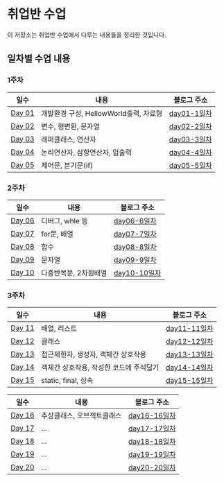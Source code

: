 # 취업반 수업

이 저장소는 취업반 수업에서 다루는 내용들을 정리한 것입니다.

## 일차별 수업 내용

### 1주차

| 일수 | 내용 | 블로그 주소 |
|---|---|---|
| [Day 01](https://github.com/Noah3521/itbnak/tree/main/1주차/day01) | 개발환경 구성, HellowWorld출력, 자료형 | [day01-1일차](https://velog.io/@noah3521/취업반-1일차) |
| [Day 02](https://github.com/Noah3521/itbnak/tree/main/1주차/day02) | 변수, 형변환, 문자열 | [day02-2일차](https://velog.io/@noah3521/취업반-2일차) |
| [Day 03](https://github.com/Noah3521/itbnak/tree/main/1주차/day03) | 래퍼클래스, 연산자| [day03-3일차](https://velog.io/@noah3521/취업반-3일차) |
| [Day 04](https://github.com/Noah3521/itbnak/tree/main/1주차/day04) | 논리연산자, 삼항연산자, 입출력| [day04-4일차](https://velog.io/@noah3521/취업반-4일차) |
| [Day 05](https://github.com/Noah3521/itbnak/tree/main/1주차/day05) | 제어문, 분기문(if) | [day05-5일차](https://velog.io/@noah3521/취업반-5일차) |

### 2주차

| 일수 | 내용 | 블로그 주소 |
|---|---|---|
| [Day 06](https://github.com/Noah3521/itbnak/tree/main/2주차/day06) | 디버그, whle 등 | [day06-6일차](https://velog.io/@noah3521/취업반-6일차) | 
| [Day 07](https://github.com/Noah3521/itbnak/tree/main/2주차/day07) | for문, 배열 | [day07-7일차](https://velog.io/@noah3521/취업반-7일차) | 
| [Day 08](https://github.com/Noah3521/itbnak/tree/main/2주차/day08) | 함수 | [day08-8일차](https://velog.io/@noah3521/취업반-8일차) | 
| [Day 09](https://github.com/Noah3521/itbnak/tree/main/2주차/day09) | 문자열 | [day09-9일차](https://velog.io/@noah3521/취업반-9일차) | 
| [Day 10](https://github.com/Noah3521/itbnak/tree/main/2주차/day10) | 다중반복문, 2차원배열 | [day10-10일차](https://velog.io/@noah3521/취업반-10일차) | 

### 3주차

| 일수 | 내용 | 블로그 주소 |
|---|---|---|
| [Day 11](https://github.com/Noah3521/itbnak/tree/main/3주차/day11) | 배열, 리스트 | [day11-11일차](https://velog.io/@noah3521/취업반-11일차) | 
| [Day 12](https://github.com/Noah3521/itbnak/tree/main/3주차/day12) | 클래스 | [day12-12일차](https://velog.io/@noah3521/취업반-12일차) | 
| [Day 13](https://github.com/Noah3521/itbnak/tree/main/3주차/day13) | 접근제한자, 생성자, 객체간 상호작용 | [day13-13일차](https://velog.io/@noah3521/취업반-13일차) | 
| [Day 14](https://github.com/Noah3521/itbnak/tree/main/3주차/day14) | 객체간 상호작용, 작성한 코드에 주석달기 | [day14-14일차](https://velog.io/@noah3521/취업반-14일차) | 
| [Day 15](https://github.com/Noah3521/itbnak/tree/main/3주차/day15) | static, final, 상속 | [day15-15일차](https://velog.io/@noah3521/취업반-15일차) | 

| 일수 | 내용 | 블로그 주소 |
|---|---|---|
| [Day 16](https://github.com/Noah3521/itbnak/tree/main/3주차/day16) | 추상클래스, 오브젝트클래스 | [day16-16일차](https://velog.io/@noah3521/취업반-16일차) | 
| [Day 17](https://github.com/Noah3521/itbnak/tree/main/3주차/day17) | ... | [day17-17일차](https://velog.io/@noah3521/취업반-17일차) | 
| [Day 18](https://github.com/Noah3521/itbnak/tree/main/3주차/day18) | ... | [day18-18일차](https://velog.io/@noah3521/취업반-18일차) | 
| [Day 19](https://github.com/Noah3521/itbnak/tree/main/3주차/day19) | ... | [day19-19일차](https://velog.io/@noah3521/취업반-19일차) | 
| [Day 20](https://github.com/Noah3521/itbnak/tree/main/3주차/day20) | ... | [day20-20일차](https://velog.io/@noah3521/취업반-20일차) | 
